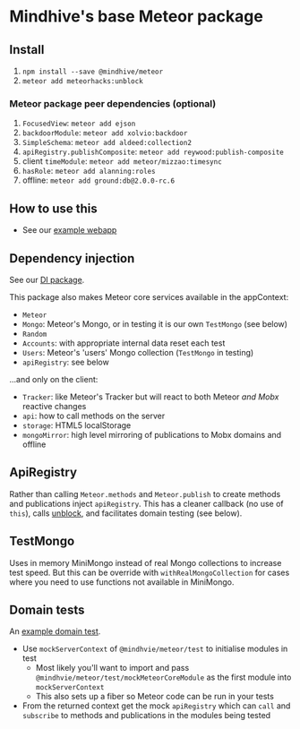 
# Mindhive's base Meteor package

## Install

1. `npm install --save @mindhive/meteor`
2. `meteor add meteorhacks:unblock`

### Meteor package peer dependencies (optional)

1. `FocusedView`: `meteor add ejson`
1. `backdoorModule`: `meteor add xolvio:backdoor`
1. `SimpleSchema`: `meteor add aldeed:collection2`
2. `apiRegistry.publishComposite`: `meteor add reywood:publish-composite`
3. client `timeModule`: `meteor add meteor/mizzao:timesync`
4. `hasRole`: `meteor add alanning:roles`
5. offline: `meteor add ground:db@2.0.0-rc.6` 

## How to use this
 
- See our [example webapp](https://github.com/mindhivenz/todos-basis-webapp)

## Dependency injection 

See our [DI package](https://github.com/mindhivenz/di-js).

This package also makes Meteor core services available in the appContext:
 
- `Meteor`
- `Mongo`: Meteor's Mongo, or in testing it is our own `TestMongo` (see below)
- `Random`
- `Accounts`: with appropriate internal data reset each test
- `Users`: Meteor's 'users' Mongo collection (`TestMongo` in testing)
- `apiRegistry`: see below

...and only on the client:

- `Tracker`: like Meteor's Tracker but will react to both Meteor *and Mobx* reactive changes
- `api`: how to call methods on the server 
- `storage`: HTML5 localStorage
- `mongoMirror`: high level mirroring of publications to Mobx domains and offline

## ApiRegistry

Rather than calling `Meteor.methods` and `Meteor.publish` to create methods and publications
inject `apiRegistry`. This has a cleaner callback (no use of `this`), calls 
[unblock](https://github.com/meteorhacks/unblock), and facilitates domain testing (see below).

## TestMongo

Uses in memory MiniMongo instead of real Mongo collections to increase test speed.
 But this can be override with `withRealMongoCollection` for cases where you need
 to use functions not available in MiniMongo. 

## Domain tests

An [example domain test](https://github.com/mindhivenz/todos-basis-webapp/blob/master/tests/specs/domain/tasks.spec.js).

- Use `mockServerContext` of `@mindhvie/meteor/test` to initialise modules in test
	- Most likely you'll want to import and pass `@mindhvie/meteor/test/mockMeteorCoreModule`
	  as the first module into `mockServerContext`
	- This also sets up a fiber so Meteor code can be run in your tests  
- From the returned context get the mock `apiRegistry` which can `call` and `subscribe` to methods and publications
  in the modules being tested

